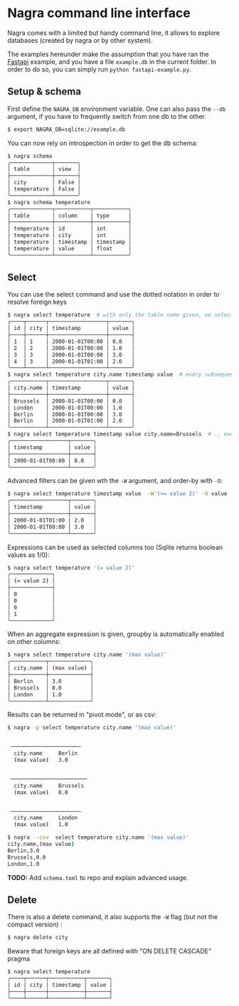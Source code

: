 

# Nagra command line interface

Nagra comes with a limited but handy command line, it allows to
explore databases (created by nagra or by other system).

The examples hereunder make the assumption that you have ran the
[Fastapi](https://github.com/b12consulting/nagra/blob/master/examples/fastapi-example.py)
example, and you have a file `example.db` in the current folder. In
order to do so, you can simply run `python fastapi-example.py`.


## Setup & schema
First define the `NAGRA_DB` environment variable. One can also pass
the `--db` argument, if you have to frequently switch from one db to the
other.

``` sh
$ export NAGRA_DB=sqlite://example.db
```

You can now rely on introspection in order to get the db schema:

``` sh
$ nagra schema
╭─────────────┬───────╮
│ table       │ view  │
├─────────────┼───────┤
│ city        │ False │
│ temperature │ False │
╰─────────────┴───────╯
$ nagra schema temperature
╭─────────────┬───────────┬───────────╮
│ table       │ column    │ type      │
├─────────────┼───────────┼───────────┤
│ temperature │ id        │ int       │
│ temperature │ city      │ int       │
│ temperature │ timestamp │ timestamp │
│ temperature │ value     │ float     │
╰─────────────┴───────────┴───────────╯
```


## Select

You can use the select command and use the dotted notation in order to
resolve foreign keys

``` sh
$ nagra select temperature  # with only the table name given, we select all columns 
╭────┬──────┬──────────────────┬───────╮
│ id │ city │ timestamp        │ value │
├────┼──────┼──────────────────┼───────┤
│ 1  │ 1    │ 2000-01-01T00:00 │ 0.0   │
│ 2  │ 2    │ 2000-01-01T00:00 │ 1.0   │
│ 3  │ 3    │ 2000-01-01T00:00 │ 3.0   │
│ 4  │ 3    │ 2000-01-01T01:00 │ 2.0   │
╰────┴──────┴──────────────────┴───────╯
$ nagra select temperature city.name timestamp value  # every subsequent argument is treated as a column name
╭───────────┬──────────────────┬───────╮
│ city.name │ timestamp        │ value │
├───────────┼──────────────────┼───────┤
│ Brussels  │ 2000-01-01T00:00 │ 0.0   │
│ London    │ 2000-01-01T00:00 │ 1.0   │
│ Berlin    │ 2000-01-01T00:00 │ 3.0   │
│ Berlin    │ 2000-01-01T01:00 │ 2.0   │
╰───────────┴──────────────────┴───────╯
$ nagra select temperature timestamp value city.name=Brussels  # .. except if it contains an "=", it is then a filter 
╭──────────────────┬───────╮
│ timestamp        │ value │
├──────────────────┼───────┤
│ 2000-01-01T00:00 │ 0.0   │
╰──────────────────┴───────╯
```

Advanced filters can be given wth the `-W` argument, and order-by with `-O`:

``` sh
$ nagra select temperature timestamp value  -W'(>= value 2)' -O value
╭──────────────────┬───────╮
│ timestamp        │ value │
├──────────────────┼───────┤
│ 2000-01-01T01:00 │ 2.0   │
│ 2000-01-01T00:00 │ 3.0   │
╰──────────────────┴───────╯
```

Expressions can be used as selected columns too (Sqlite returns boolean values as 1/0):

``` sh
$ nagra select temperature '(= value 2)'
╭─────────────╮
│ (= value 2) │
├─────────────┤
│ 0           │
│ 0           │
│ 0           │
│ 1           │
╰─────────────╯
```

When an aggregate expression is given, groupby is automatically
enabled on other columns:

``` sh
$ nagra select temperature city.name '(max value)'
╭───────────┬─────────────╮
│ city.name │ (max value) │
├───────────┼─────────────┤
│ Berlin    │ 3.0         │
│ Brussels  │ 0.0         │
│ London    │ 1.0         │
╰───────────┴─────────────╯
```

Results can be returned in "pivot mode", or as csv:

``` sh
$ nagra -p select temperature city.name '(max value)'


 ──────────────────────
  city.name     Berlin
  (max value)   3.0


 ────────────────────────
  city.name     Brussels
  (max value)   0.0


 ──────────────────────
  city.name     London
  (max value)   1.0
```

``` sh
$ nagra --csv  select temperature city.name '(max value)'
city.name,(max value)
Berlin,3.0
Brussels,0.0
London,1.0
```


**TODO:** Add `schema.toml` to repo and explain advanced usage.

## Delete

There is also a delete command, it also supports the `-W` flag (but not the compact version) :

``` sh
$ nagra delete city
```

Beware that foreign keys are all defined with "ON DELETE CASCADE" pragma

``` sh
$ nagra select temperature
╭────┬──────┬───────────┬───────╮
│ id │ city │ timestamp │ value │
├────┼──────┼───────────┼───────┤
╰────┴──────┴───────────┴───────╯
```
